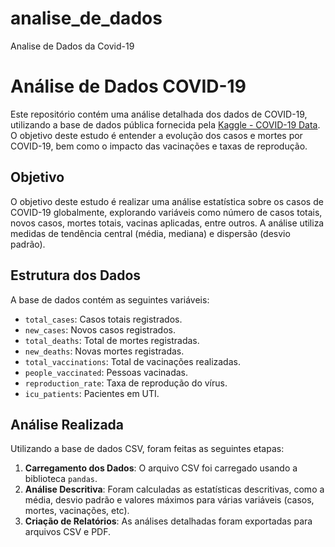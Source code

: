 # analise_de_dados
Analise de Dados da Covid-19 

# Análise de Dados COVID-19

Este repositório contém uma análise detalhada dos dados de COVID-19, utilizando a base de dados pública fornecida pela [Kaggle - COVID-19 Data](https://www.kaggle.com/datasets/vmahawar/coronavirus-covid-19-cases/data). O objetivo deste estudo é entender a evolução dos casos e mortes por COVID-19, bem como o impacto das vacinações e taxas de reprodução.

## Objetivo

O objetivo deste estudo é realizar uma análise estatística sobre os casos de COVID-19 globalmente, explorando variáveis como número de casos totais, novos casos, mortes totais, vacinas aplicadas, entre outros. A análise utiliza medidas de tendência central (média, mediana) e dispersão (desvio padrão).

## Estrutura dos Dados

A base de dados contém as seguintes variáveis:

- `total_cases`: Casos totais registrados.
- `new_cases`: Novos casos registrados.
- `total_deaths`: Total de mortes registradas.
- `new_deaths`: Novas mortes registradas.
- `total_vaccinations`: Total de vacinações realizadas.
- `people_vaccinated`: Pessoas vacinadas.
- `reproduction_rate`: Taxa de reprodução do vírus.
- `icu_patients`: Pacientes em UTI.

## Análise Realizada

Utilizando a base de dados CSV, foram feitas as seguintes etapas:

1. **Carregamento dos Dados**: O arquivo CSV foi carregado usando a biblioteca `pandas`.
2. **Análise Descritiva**: Foram calculadas as estatísticas descritivas, como a média, desvio padrão e valores máximos para várias variáveis (casos, mortes, vacinações, etc).
3. **Criação de Relatórios**: As análises detalhadas foram exportadas para arquivos CSV e PDF.
